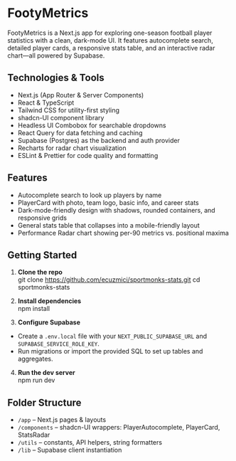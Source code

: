# FootyMetrics

FootyMetrics is a Next.js app for exploring one-season football player statistics with a clean, dark-mode UI. It features autocomplete search, detailed player cards, a responsive stats table, and an interactive radar chart—all powered by Supabase.

## Technologies & Tools
- Next.js (App Router & Server Components)  
- React & TypeScript  
- Tailwind CSS for utility-first styling  
- shadcn-UI component library  
- Headless UI Combobox for searchable dropdowns  
- React Query for data fetching and caching  
- Supabase (Postgres) as the backend and auth provider  
- Recharts for radar chart visualization  
- ESLint & Prettier for code quality and formatting  

## Features
- Autocomplete search to look up players by name  
- PlayerCard with photo, team logo, basic info, and career stats  
- Dark-mode-friendly design with shadows, rounded containers, and responsive grids  
- General stats table that collapses into a mobile-friendly layout  
- Performance Radar chart showing per-90 metrics vs. positional maxima  

## Getting Started
1. **Clone the repo**  
git clone https://github.com/ecuzmici/sportmonks-stats.git
cd sportmonks-stats

2. **Install dependencies**  
npm install


3. **Configure Supabase**  
- Create a `.env.local` file with your `NEXT_PUBLIC_SUPABASE_URL` and `SUPABASE_SERVICE_ROLE_KEY`.  
- Run migrations or import the provided SQL to set up tables and aggregates.  

4. **Run the dev server**  
npm run dev


## Folder Structure
- `/app` – Next.js pages & layouts  
- `/components` – shadcn-UI wrappers: PlayerAutocomplete, PlayerCard, StatsRadar  
- `/utils` – constants, API helpers, string formatters  
- `/lib` – Supabase client instantiation 
